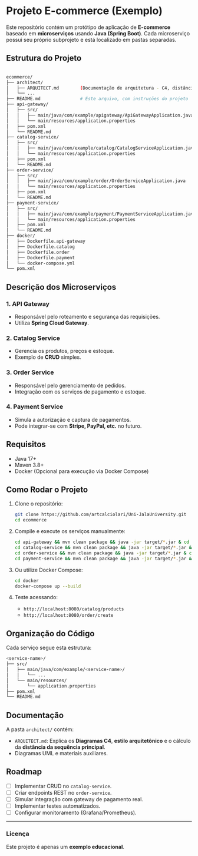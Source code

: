 # Projeto E-commerce (Exemplo)

Este repositório contém um protótipo de aplicação de **E-commerce** baseado em **microserviços** usando **Java (Spring Boot)**. Cada microserviço possui seu próprio subprojeto e está localizado em pastas separadas.

## Estrutura do Projeto

```bash

ecommerce/
├── architect/
│   ├── ARQUITECT.md        (Documentação de arquitetura - C4, distância da sequência principal, etc.)
│   └── ...
├── README.md               # Este arquivo, com instruções do projeto
├── api-gateway/
│   ├── src/
│   │   ├── main/java/com/example/apigateway/ApiGatewayApplication.java
│   │   └── main/resources/application.properties
│   ├── pom.xml
│   └── README.md
├── catalog-service/
│   ├── src/
│   │   ├── main/java/com/example/catalog/CatalogServiceApplication.java
│   │   └── main/resources/application.properties
│   ├── pom.xml
│   └── README.md
├── order-service/
│   ├── src/
│   │   ├── main/java/com/example/order/OrderServiceApplication.java
│   │   └── main/resources/application.properties
│   ├── pom.xml
│   └── README.md
├── payment-service/
│   ├── src/
│   │   ├── main/java/com/example/payment/PaymentServiceApplication.java
│   │   └── main/resources/application.properties
│   ├── pom.xml
│   └── README.md
├── docker/
│   ├── Dockerfile.api-gateway
│   ├── Dockerfile.catalog
│   ├── Dockerfile.order
│   ├── Dockerfile.payment
│   └── docker-compose.yml
└── pom.xml  
```

## Descrição dos Microserviços

### 1. **API Gateway**

- Responsável pelo roteamento e segurança das requisições.
- Utiliza **Spring Cloud Gateway**.

### 2. **Catalog Service**

- Gerencia os produtos, preços e estoque.
- Exemplo de **CRUD** simples.

### 3. **Order Service**

- Responsável pelo gerenciamento de pedidos.
- Integração com os serviços de pagamento e estoque.

### 4. **Payment Service**

- Simula a autorização e captura de pagamentos.
- Pode integrar-se com **Stripe, PayPal, etc.** no futuro.

## Requisitos

- Java 17+
- Maven 3.8+
- Docker (Opcional para execução via Docker Compose)

## Como Rodar o Projeto

1. Clone o repositório:

   ```bash
   git clone https://github.com/artcalciolari/Uni-JalaUniversity.git
   cd ecommerce
   ```

2. Compile e execute os serviços manualmente:

   ```bash
   cd api-gateway && mvn clean package && java -jar target/*.jar & cd ..
   cd catalog-service && mvn clean package && java -jar target/*.jar & cd ..
   cd order-service && mvn clean package && java -jar target/*.jar & cd ..
   cd payment-service && mvn clean package && java -jar target/*.jar & cd ..
   ```

3. Ou utilize Docker Compose:

   ```bash
   cd docker
   docker-compose up --build
   ```

4. Teste acessando:
   - `http://localhost:8080/catalog/products`
   - `http://localhost:8080/order/create`

## Organização do Código

Cada serviço segue esta estrutura:

```bash
<service-name>/
├── src/
│   ├── main/java/com/example/<service-name>/
│   │   └── ...
│   └── main/resources/
│       └── application.properties
├── pom.xml
└── README.md
```

## Documentação

A pasta `architect/` contém:

- `ARQUITECT.md`: Explica os **Diagramas C4**, **estilo arquitetônico** e o cálculo da **distância da sequência principal**.
- Diagramas UML e materiais auxiliares.

## Roadmap

- [ ] Implementar CRUD no `catalog-service`.
- [ ] Criar endpoints REST no `order-service`.
- [ ] Simular integração com gateway de pagamento real.
- [ ] Implementar testes automatizados.
- [ ] Configurar monitoramento (Grafana/Prometheus).

---

### Licença

Este projeto é apenas um **exemplo educacional**.
